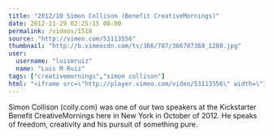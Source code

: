 ```yaml
---
title: "2012/10 Simon Collison (Benefit CreativeMornings)"
date: 2012-11-29 02:25:15 00:00
permalink: /videos/1518
source: "http://vimeo.com/53113556"
thumbnail: "http://b.vimeocdn.com/ts/366/787/366787369_1280.jpg"
user:
  username: "luismruiz"
  name: "Luis M Ruiz"
tags: ["creativemornings","simon collison"]
html: "<iframe src=\"http://player.vimeo.com/video/53113556\" width=\"1280\" height=\"720\" frameborder=\"0\" webkitAllowFullScreen mozallowfullscreen allowFullScreen></iframe>"
---
```


Simon Collison (colly.com) was one of our two speakers at the Kickstarter Benefit CreativeMornings here in New York in October of 2012. He speaks of freedom, creativity and his pursuit of something pure.